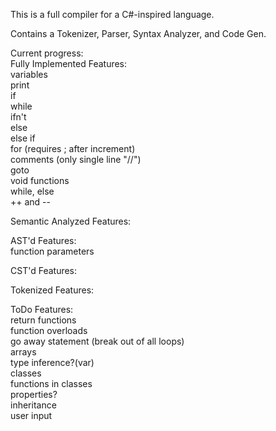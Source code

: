This is a full compiler for a C#-inspired language.

Contains a Tokenizer, Parser, Syntax Analyzer, and Code Gen.

Current progress:  
Fully Implemented Features:  
variables  
print  
if  
while  
ifn't  
else  
else if  
for (requires ; after increment)  
comments (only single line "//")  
goto  
void functions  
while, else  
++ and --  
  
  
Semantic Analyzed Features:  
  
  
AST'd Features:  
function parameters  
  
  
CST'd Features:  
  
  
Tokenized Features:  
  
ToDo Features:  
return functions  
function overloads  
go away statement (break out of all loops)  
arrays  
type inference?(var)  
classes  
functions in classes  
properties?  
inheritance  
user input  
